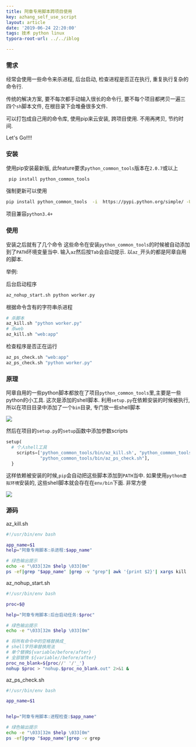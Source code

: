 ```yaml
---
title: 阿章专用脚本跨项目使用
key: azhang_self_use_script
layout: article
date: '2019-06-24 22:20:00'
tags: 技术 python linux
typora-root-url: ../../iblog

---
```


### 需求

经常会使用一些命令来杀进程, 后台启动, 检查进程是否正在执行, 重复执行复杂的命令行.

传统的解决方案, 要不每次都手动输入很长的命令行, 要不每个项目都拷贝一遍三四个`sh`脚本文件, 在根目录下会堆叠很多文件.

可以打包成自己用的命令库,  使用pip来云安装, 跨项目使用. 不用再拷贝, 节约时间. 

Let's Go!!!!

### 安装

使用pip安装最新版, 此feature要求`python_common_tools`版本在`2.0.7`或以上

```bash
 pip install python_common_tools
```

强制更新可以使用

```bash
pip install python_common_tools  -i  https://pypi.python.org/simple/ -U
```

项目兼容`python3.4+`

### 使用

安装之后就有了几个命令  这些命令在安装`python_common_tools`的时候被自动添加到了`PATH`环境变量当中. 输入`az`然后按`Tab`会自动提示. 以`az_`开头的都是阿章自用的脚本.

举例:

后台启动程序

```bash
az_nohup_start.sh python worker.py
```

根据命令含有的字符串杀进程

```bash
# 杀脚本
az_kill.sh "python worker.py"
# 杀web
az_kill.sh "web:app"
```

检查程序是否正在运行

```bash
az_ps_check.sh "web:app"
az_ps_check.sh "python worker.py"
```

### 原理

阿章自用的一些python脚本都放在了项目`python_common_tools`里,主要是一些python的小工具.  这次是添加的shell脚本. 利用`setup.py`在依赖安装的时候被执行, 所以在项目目录中添加了一个`bin`目录, 专门放一些shell脚本

![](https://imgs.zhangbaobao.cn/img/20190624221220.png)

然后在项目的`setup.py`的`setup`函数中添加参数scripts

```python
setup(
  # 个人shell工具
    scripts=['python_common_tools/bin/az_kill.sh', "python_common_tools/bin/az_nohup_start.sh",
             "python_common_tools/bin/az_ps_check.sh"],
  }
```

这样依赖被安装的时候,`pip`会自动把这些脚本添加到`PATH`当中. 如果使用`python虚拟环境`安装的, 这些shell脚本就会存在在`env/bin`下面. 非常方便

![](https://imgs.zhangbaobao.cn/img/20190624221611.png)



### 源码

az_kill.sh

```sh
#!/usr/bin/env bash

app_name=$1
help="阿章专用脚本:杀进程:$app_name"

# 绿色输出提示
echo -e "\033[32m $help \033[0m"
ps -ef|grep "$app_name" |grep -v "grep"| awk '{print $2}'| xargs kill
```

az_nohup_start.sh

```bash
#!/usr/bin/env bash

proc=$@

help="阿章专用脚本:后台启动任务:$proc"

# 绿色输出提示
echo -e "\033[32m $help \033[0m"

# 将所有命令中的空格替换成_
# shell字符串替换用法  
# 单个替换${variable/before/after}  
# 全部替换 ${variable//before/after}
proc_no_blank=${proc//' '/'_'}
nohup $proc > "nohup.$proc_no_blank.out" 2>&1 &
```

az_ps_check.sh

```bash
#!/usr/bin/env bash

app_name=$1


help="阿章专用脚本:进程检查:$app_name"

# 绿色输出提示
echo -e "\033[32m $help \033[0m"
ps -ef|grep "$app_name"|grep -v grep
```


